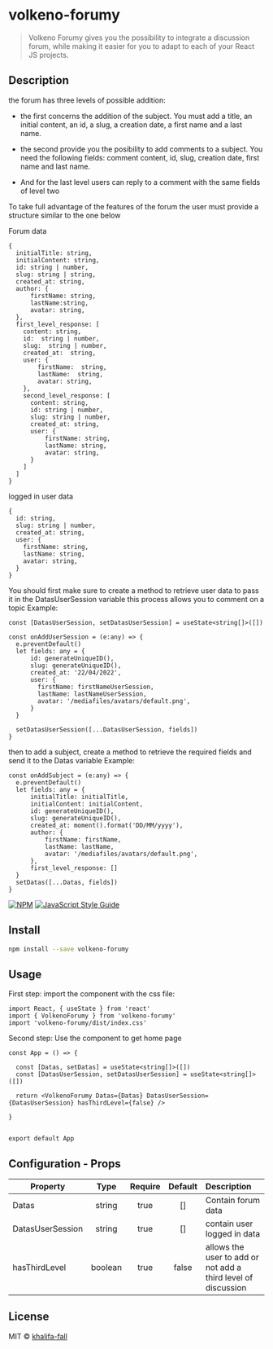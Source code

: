 # volkeno-forumy

>Volkeno Forumy gives you the possibility to integrate a discussion forum, while making it easier for you to adapt to each of your React JS projects.

## Description

the forum has three levels of possible addition:

* the first concerns the addition of the subject. You must add a title, an initial content, an id, a slug, a creation date, a first name and a last name.

* the second provide you the posibility to add comments to a subject. You need the following fields: comment content, id, slug, creation date, first name and last name.

* And for the last level users can reply to a comment with the same fields of level two



To take full advantage of the features of the forum the user must provide a structure similar to the one below

Forum data

```
{
  initialTitle: string,
  initialContent: string,
  id: string | number,
  slug: string | string,
  created_at: string,
  author: {
      firstName: string,
      lastName:string,
      avatar: string,
  },
  first_level_response: [
    content: string,
    id:  string | number,
    slug:  string | number,
    created_at:  string,
    user: {
        firstName:  string,
        lastName:  string,
        avatar: string,
    },
    second_level_response: [
      content: string,
      id: string | number,
      slug: string | number,
      created_at: string,
      user: {
          firstName: string,
          lastName: string,
          avatar: string,
      }
    ]
  ]
}
```

logged in user data

```
{
  id: string,
  slug: string | number,
  created_at: string,
  user: {
    firstName: string,
    lastName: string,
    avatar: string,
  }
}
```

You should first make sure to create a method to retrieve user data to pass it in the DatasUserSession variable
this process allows you to comment on a topic
Example:
```tsx
const [DatasUserSession, setDatasUserSession] = useState<string[]>([])

const onAddUserSession = (e:any) => {
  e.preventDefault()
  let fields: any = {
      id: generateUniqueID(),
      slug: generateUniqueID(),
      created_at: '22/04/2022',
      user: {
        firstName: firstNameUserSession,
        lastName: lastNameUserSession,
        avatar: '/mediafiles/avatars/default.png',
      }
  }

  setDatasUserSession([...DatasUserSession, fields])
}
```

then to add a subject,
create a method to retrieve the required fields and send it to the Datas variable
Example:

```tsx
const onAddSubject = (e:any) => {
  e.preventDefault()
  let fields: any = {
      initialTitle: initialTitle,
      initialContent: initialContent,
      id: generateUniqueID(),
      slug: generateUniqueID(),
      created_at: moment().format('DD/MM/yyyy'),
      author: {
          firstName: firstName,
          lastName: lastName,
          avatar: '/mediafiles/avatars/default.png',
      },
      first_level_response: []
  }
  setDatas([...Datas, fields])
}
```


<!-- ![alt text](https://github.com/VolkenoMakers/volkeno-forumy/blob/add-response/src/components/img/dataForumStructure.png) -->


[![NPM](https://img.shields.io/npm/v/volkeno-forumy.svg)](https://www.npmjs.com/package/volkeno-forumy) [![JavaScript Style Guide](https://img.shields.io/badge/code_style-standard-brightgreen.svg)](https://standardjs.com)

## Install

```bash
npm install --save volkeno-forumy
```

## Usage

First step: import the component with the css file:
```tsx
import React, { useState } from 'react'
import { VolkenoForumy } from 'volkeno-forumy'
import 'volkeno-forumy/dist/index.css'
```

Second step: Use the component to get home page

```tsx
const App = () => {

  const [Datas, setDatas] = useState<string[]>([])
  const [DatasUserSession, setDatasUserSession] = useState<string[]>([])

  return <VolkenoForumy Datas={Datas} DatasUserSession={DatasUserSession} hasThirdLevel={false} />

}


export default App

```

## Configuration - Props

| Property                 |   Type   | Require  |  Default | Description                                                                              |
| ------------------------ | :------: | :-----:  | :-------:| :------------------------------------------------------------------------------ |
| Datas               | string   |  true    | []   | Contain forum data                                      |
| DatasUserSession                    | string   |  true    | []      |  contain user logged in data                                                                     |
| hasThirdLevel                    | boolean   |  true    | false      |  allows the user to add or not add a third level of discussion                                                                     |
                                                               

## License

MIT © [khalifa-fall](https://github.com/khalifa-fall)
